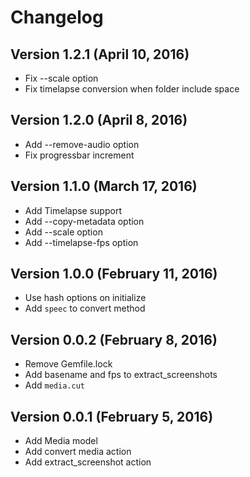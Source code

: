 Changelog
=========

Version 1.2.1 (April 10, 2016)
-----------------------------

* Fix --scale option
* Fix timelapse conversion when folder include space

Version 1.2.0 (April 8, 2016)
-----------------------------

* Add --remove-audio option
* Fix progressbar increment

Version 1.1.0 (March 17, 2016)
-----------------------------

* Add Timelapse support
* Add --copy-metadata option
* Add --scale option
* Add --timelapse-fps option

Version 1.0.0 (February 11, 2016)
-----------------------------

* Use hash options on initialize
* Add `speec` to convert method

Version 0.0.2 (February 8, 2016)
-----------------------------

* Remove Gemfile.lock
* Add basename and fps to extract_screenshots
* Add `media.cut`

Version 0.0.1 (February 5, 2016)
-----------------------------

* Add Media model
* Add convert media action
* Add extract_screenshot action
